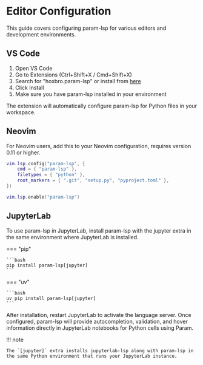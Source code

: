 # Editor Configuration

This guide covers configuring param-lsp for various editors and development environments.

## VS Code

1. Open VS Code
2. Go to Extensions (Ctrl+Shift+X / Cmd+Shift+X)
3. Search for "hoxbro.param-lsp" or install from [here](https://marketplace.visualstudio.com/items?itemName=hoxbro.param-lsp)
4. Click Install
5. Make sure you have param-lsp installed in your environment

The extension will automatically configure param-lsp for Python files in your workspace.

## Neovim

For Neovim users, add this to your Neovim configuration, requires version 0.11 or higher.

```lua
vim.lsp.config("param-lsp", {
	cmd = { "param-lsp" },
	filetypes = { "python" },
	root_markers = { ".git", "setup.py", "pyproject.toml" },
})

vim.lsp.enable("param-lsp")
```

## JupyterLab

To use param-lsp in JupyterLab, install param-lsp with the jupyter extra in the same environment where JupyterLab is installed.

=== "pip"

    ```bash
    pip install param-lsp[jupyter]
    ```

=== "uv"

    ```bash
    uv pip install param-lsp[jupyter]
    ```

After installation, restart JupyterLab to activate the language server. Once configured, param-lsp will provide autocompletion, validation, and hover information directly in JupyterLab notebooks for Python cells using Param.

!!! note

    The `[jupyter]` extra installs jupyterlab-lsp along with param-lsp in the same Python environment that runs your JupyterLab instance.
